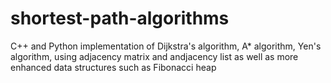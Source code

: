 # shortest-path-algorithms
C++ and Python implementation of Dijkstra's algorithm, A* algorithm, Yen's algorithm, using adjacency matrix and andjacency list as well as more enhanced data structures such as Fibonacci heap

